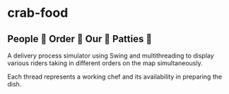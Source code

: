 # crab-food
## People :fries: Order :ice_cream: Our :fried_shrimp: Patties :hamburger:

A delivery process simulator using Swing and multithreading to display various riders taking in different orders on the map simultaneously. 

Each thread represents a working chef and its availability in preparing the dish.
